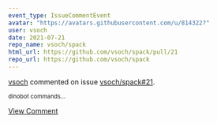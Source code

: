 ```yaml
---
event_type: IssueCommentEvent
avatar: "https://avatars.githubusercontent.com/u/814322?"
user: vsoch
date: 2021-07-21
repo_name: vsoch/spack
html_url: https://github.com/vsoch/spack/pull/21
repo_url: https://github.com/vsoch/spack
---
```


<a href='https://github.com/vsoch' target='_blank'>vsoch</a> commented on issue <a href='https://github.com/vsoch/spack/pull/21' target='_blank'>vsoch/spack#21</a>.

<small>dinobot commands...</small>

<a href='https://github.com/vsoch/spack/pull/21' target='_blank'>View Comment</a>
